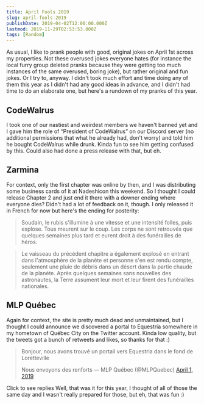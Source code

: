 ```yaml
---
title: April Fools 2019
slug: april-fools-2019
publishDate: 2019-04-02T12:00:00.000Z
lastmod: 2019-11-29T02:53:53.000Z
tags: [Random]
---
```


As usual, I like to prank people with good, original jokes on April 1st across my properties. Not these overused jokes everyone hates (for instance the local furry group deleted pranks because they were getting too much instances of the same overused, boring joke), but rather original and fun jokes. Or I try to, anyway. I didn't took much effort and time doing any of them this year as I didn't had any good ideas in advance, and I didn't had time to do an elaborate one, but here's a rundown of my pranks of this year.

## CodeWalrus

I took one of our nastiest and weirdest members we haven't banned yet and I gave him the role of “President of CodeWalrus” on our Discord server (no additional permissions that what he already had, don't worry) and told him he bought CodeWalrus while drunk. Kinda fun to see him getting confused by this. Could also had done a press release with that, but eh.

## Zarmina

For context, only the first chapter was online by then, and I was distributing some business cards of it at Nadeshicon this weekend. So I thought I could release Chapter 2 and just end it there with a downer ending where everyone dies? Didn't had a lot of feedback on it, though. I only released it in French for now but here's the ending for posterity:

> Soudain, le rubis s'illumine à une vitesse et une intensité folles, puis explose. Tous meurent sur le coup. Les corps ne sont retrouvés que quelques semaines plus tard et eurent droit à des funérailles de héros.

> Le vaisseau du précédent chapitre a également explosé en entrant dans l'atmosphère de la planète et personne s'en est rendu compte, seulement une pluie de débris dans un désert dans la partie chaude de la planète. Après quelques semaines sans nouvelles des astronautes, la Terre assument leur mort et leur firent des funérailles nationales.

## MLP Québec

Again for context, the site is pretty much dead and unmaintained, but I thought I could announce we discovered a portal to Equestria somewhere in my hometown of Québec City on the Twitter account. Kinda low quality, but the tweets got a bunch of retweets and likes, so thanks for that :)

> Bonjour, nous avons trouvé un portail vers Equestria dans le fond de Loretteville
> 
> Nous envoyons des renforts
> &mdash; MLP Québec (@MLPQuebec) [April 1, 2019](https://twitter.com/MLPQuebec/status/1112608895053246465?ref_src=twsrc%5Etfw)

Click to see replies
Well, that was it for this year, I thought of all of those the same day and I wasn't really prepared for those, but eh, that was fun :)
